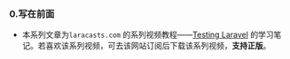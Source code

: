### 0.写在前面
* 本系列文章为`laracasts.com` 的系列视频教程——[Testing Laravel](https://laracasts.com/series/phpunit-testing-in-laravel) 的学习笔记。若喜欢该系列视频，可去该网站订阅后下载该系列视频，**支持正版**。